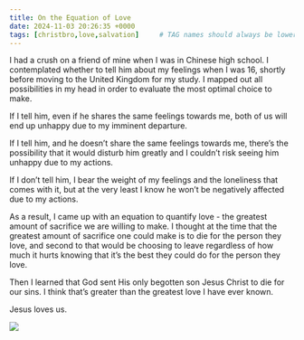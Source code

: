 ```yaml
---
title: On the Equation of Love
date: 2024-11-03 20:26:35 +0000
tags: [christbro,love,salvation]     # TAG names should always be lowercase
---
```


I had a crush on a friend of mine when I was in Chinese high school. I contemplated whether to tell him about my feelings when I was 16, shortly before moving to the United Kingdom for my study. I mapped out all possibilities in my head in order to evaluate the most optimal choice to make.

If I tell him, even if he shares the same feelings towards me, both of us will end up unhappy due to my imminent departure.

If I tell him, and he doesn’t share the same feelings towards me, there’s the possibility that it would disturb him greatly and I couldn’t risk seeing him unhappy due to my actions.

If I don’t tell him, I bear the weight of my feelings and the loneliness that comes with it, but at the very least I know he won’t be negatively affected due to my actions.

As a result, I came up with an equation to quantify love - the greatest amount of sacrifice we are willing to make. I thought at the time that the greatest amount of sacrifice one could make is to die for the person they love, and second to that would be choosing to leave regardless of how much it hurts knowing that it’s the best they could do for the person they love.

Then I learned that God sent His only begotten son Jesus Christ to die for our sins. I think that’s greater than the greatest love I have ever known.

Jesus loves us.

![](/c789e9b37275991777b10539dab01b9d.gif)